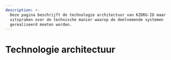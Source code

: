 ```yaml
---
description: >-
  Deze pagina beschrijft de technologie architectuur van KZORG-ID maar doet geen
  uitspraken over de technische manier waarop de deelnemende systemen
  gerealiseerd moeten worden.
---
```


# Technologie architectuur

